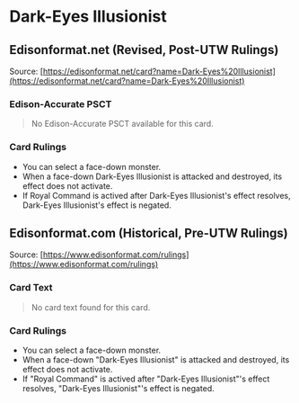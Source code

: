 # Dark-Eyes Illusionist

## Edisonformat.net (Revised, Post-UTW Rulings)

Source: [https://edisonformat.net/card?name=Dark-Eyes%20Illusionist](https://edisonformat.net/card?name=Dark-Eyes%20Illusionist)

### Edison-Accurate PSCT

> No Edison-Accurate PSCT available for this card.

### Card Rulings

*   You can select a face-down monster.
*   When a face-down Dark-Eyes Illusionist is attacked and destroyed, its effect does not activate.
*   If Royal Command is actived after Dark-Eyes Illusionist's effect resolves, Dark-Eyes Illusionist's effect is negated.


## Edisonformat.com (Historical, Pre-UTW Rulings)

Source: [https://www.edisonformat.com/rulings](https://www.edisonformat.com/rulings)

### Card Text

> No card text found for this card.

### Card Rulings

*   You can select a face-down monster.
*   When a face-down "Dark-Eyes Illusionist" is attacked and destroyed, its effect does not activate.
*   If "Royal Command" is actived after "Dark-Eyes Illusionist"'s effect resolves, "Dark-Eyes Illusionist"'s effect is negated.



